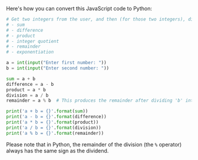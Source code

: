 Here's how you can convert this JavaScript code to Python:

```python
# Get two integers from the user, and then (for those two integers), display their:
# - sum
# - difference
# - product
# - integer quotient
# - remainder
# - exponentiation

a = int(input("Enter first number: "))
b = int(input("Enter second number: "))

sum = a + b
difference = a - b
product = a * b
division = a / b
remainder = a % b  # This produces the remainder after dividing 'b' into 'a'. The '%' operator is called the 'modulo' operator

print('a + b = {}'.format(sum))  
print('a - b = {}'.format(difference))
print('a * b = {}'.format(product))
print('a / b = {}'.format(division))
print('a % b = {}'.format(remainder))
```

Please note that in Python, the remainder of the division (the `%` operator) always has the same sign as the dividend.
